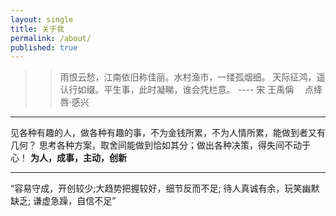 ```yaml
---
layout: single
title: 关于我
permalink: /about/
published: true
---
```


>> 雨恨云愁，江南依旧称佳丽。水村渔市，一缕孤烟细。
>> 天际征鸿，遥认行如缀。平生事，此时凝睇，谁会凭栏意。
>> ---- 宋 王禹偁 　点绛唇·感兴

-----

见各种有趣的人，做各种有趣的事，不为金钱所累，不为人情所累，能做到者又有几何？
思考各种方案，取舍间能做到恰如其分；做出各种决策，得失间不动于心！ 
**为人，成事，主动，创新**

-----

“容易守成，开创较少;大趋势把握较好，细节反而不足; 待人真诚有余，玩笑幽默缺乏; 谦虚急躁，自信不足”
